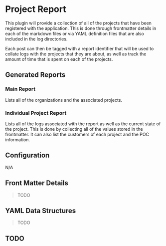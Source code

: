 # Project Report

This plugin will provide a collection of all of the projects that have been registered with the 
application.  This is done through frontmatter details in each of the markdown files or via YAML
definition files that are also included in the log directories.

Each post can then be tagged with a report identifier that will be used to collate logs with the
projects that they are about, as well as track the amount of time that is spent on each of the 
projects.

## Generated Reports

### Main Report

Lists all of the organizations and the associated projects.  

### Individual Project Report

Lists all of the logs associated with the report as well as the current state of the project. This
is done by collecting all of the values stored in the frontmatter.  It can also list the customers
of each project and the POC information.

## Configuration

N/A

## Front Matter Details

> TODO

## YAML Data Structures

> TODO

## TODO

